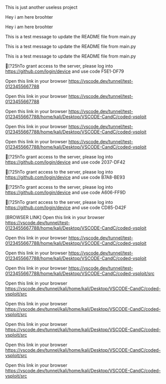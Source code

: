 This is just another useless project

Hey i am here broohter

Hey i am here broohter

This is a test message to update the README file from main.py

This is a test message to update the README file from main.py

This is a test message to update the README file from main.py

[?25hTo grant access to the server, please log into https://github.com/login/device and use code F5E1-DF79

Open this link in your browser https://vscode.dev/tunnel/test-0123455667788

Open this link in your browser https://vscode.dev/tunnel/test-0123455667788

Open this link in your browser https://vscode.dev/tunnel/test-0123455667788/home/kali/Desktop/VSCODE-CandC/coded-vsploit

Open this link in your browser https://vscode.dev/tunnel/test-0123455667788/home/kali/Desktop/VSCODE-CandC/coded-vsploit

Open this link in your browser https://vscode.dev/tunnel/test-0123455667788/home/kali/Desktop/VSCODE-CandC/coded-vsploit

[?25hTo grant access to the server, please log into https://github.com/login/device and use code 2037-DF42

[?25hTo grant access to the server, please log into https://github.com/login/device and use code B7A8-BE93

[?25hTo grant access to the server, please log into https://github.com/login/device and use code A606-FF9D

[?25hTo grant access to the server, please log into https://github.com/login/device and use code CD85-D42F

[BROWSER LINK] Open this link in your browser https://vscode.dev/tunnel/test-0123455667788/home/kali/Desktop/VSCODE-CandC/coded-vsploit

Open this link in your browser https://vscode.dev/tunnel/test-0123455667788/home/kali/Desktop/VSCODE-CandC/coded-vsploit

Open this link in your browser https://vscode.dev/tunnel/test-0123455667788/home/kali/Desktop/VSCODE-CandC/coded-vsploit

Open this link in your browser https://vscode.dev/tunnel/test-0123455667788/home/kali/Desktop/VSCODE-CandC/coded-vsploit/src

Open this link in your browser https://vscode.dev/tunnel/kali/home/kali/Desktop/VSCODE-CandC/coded-vsploit/src

Open this link in your browser https://vscode.dev/tunnel/kali/home/kali/Desktop/VSCODE-CandC/coded-vsploit/src

Open this link in your browser https://vscode.dev/tunnel/kali/home/kali/Desktop/VSCODE-CandC/coded-vsploit/src

Open this link in your browser https://vscode.dev/tunnel/kali/home/kali/Desktop/VSCODE-CandC/coded-vsploit/src

Open this link in your browser https://vscode.dev/tunnel/kali/home/kali/Desktop/VSCODE-CandC/coded-vsploit/src
